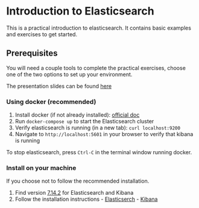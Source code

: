 # Introduction to Elasticsearch

This is a practical introduction to elasticsearch. It contains basic examples and exercises to get started.

## Prerequisites

You will need a couple tools to complete the practical exercises,
choose one of the two options to set up your environment.

The presentation slides can be found [here](https://jamesfer.github.io/intro-elasticsearch-training)

### Using docker (recommended)

  1. Install docker (if not already installed): [official doc](https://www.docker.com/products/docker-desktop)
  2. Run `docker-compose up` to start the Elasticsearch cluster
  3. Verify elasticsearch is running (in a new tab): `curl localhost:9200`
  4. Navigate to `http://localhost:5601` in your browser to verify that kibana is running

To stop elasticsearch, press `Ctrl-C` in the terminal window running docker.

### Install on your machine

If you choose not to follow the recommended installation.

  1. Find version [7.14.2](https://www.elastic.co/downloads/past-releases) for Elasticsearch and Kibana
  2. Follow the installation instructions
    - [Elasticserch](https://www.elastic.co/downloads/elasticsearch)
    - [Kibana](https://www.elastic.co/downloads/kibana)
